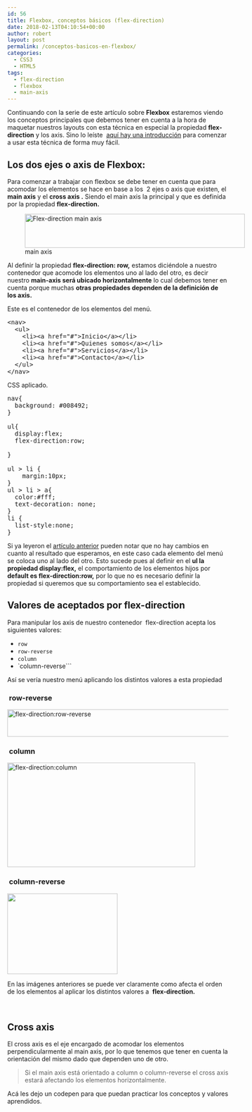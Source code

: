 ```yaml
---
id: 56
title: Flexbox, conceptos básicos (flex-direction)
date: 2018-02-13T04:10:54+00:00
author: robert
layout: post
permalink: /conceptos-basicos-en-flexbox/
categories:
  - CSS3
  - HTML5
tags:
  - flex-direction
  - flexbox
  - main-axis
---
```

Continuando con la serie de este artículo sobre **Flexbox** estaremos viendo los conceptos principales que debemos tener en cuenta a la hora de maquetar nuestros layouts con esta técnica en especial la propiedad **flex-direction** y los axis. Sino lo leíste  [aquí hay una introducción](http://localhost/~h3dx0/wordpress/comenzando-con-flexbox-css/) para comenzar a usar esta técnica de forma muy fácil.

## Los dos ejes o axis de Flexbox:

Para comenzar a trabajar con flexbox se debe tener en cuenta que para acomodar los elementos se hace en base a los  2 ejes o axis que existen, el **main axis** y el **cross axis .** Siendo el main axis la principal y que es definida por la propiedad **flex-direction.**

<figure id="attachment_57" aria-describedby="caption-attachment-57" style="width: 501px" class="wp-caption alignnone"><img class="wp-image-57 size-full" title="main axis" src="http://localhost/~h3dx0/wordpress/wp-content/uploads/2018/02/main_axis.png" alt="Flex-direction main axis" width="501" height="77" srcset="http://localhost/~h3dx0/wordpress/wp-content/uploads/2018/02/main_axis.png 501w, http://localhost/~h3dx0/wordpress/wp-content/uploads/2018/02/main_axis-300x46.png 300w" sizes="(max-width: 501px) 100vw, 501px" /><figcaption id="caption-attachment-57" class="wp-caption-text">main axis</figcaption></figure>

Al definir la propiedad **flex-direction: row,** estamos diciéndole a nuestro contenedor que acomode los elementos uno al lado del otro, es decir nuestro **main-axis será ubicado horizontalmente** lo cual debemos tener en cuenta porque muchas **otras propiedades dependen de la definición de los axis.**

Este es el contenedor de los elementos del menú.

<pre class="lang:default decode:true" title="flex-direction html">&lt;nav&gt;
  &lt;ul&gt;
    &lt;li&gt;&lt;a href="#"&gt;Inicio&lt;/a&gt;&lt;/li&gt;
    &lt;li&gt;&lt;a href="#"&gt;Quienes somos&lt;/a&gt;&lt;/li&gt;
    &lt;li&gt;&lt;a href="#"&gt;Servicios&lt;/a&gt;&lt;/li&gt;
    &lt;li&gt;&lt;a href="#"&gt;Contacto&lt;/a&gt;&lt;/li&gt;
  &lt;/ul&gt;
&lt;/nav&gt;</pre>

CSS aplicado.

<pre class="lang:css decode:true" title="css">nav{
  background: #008492;  
}

ul{
  display:flex;
  flex-direction:row;

}

ul &gt; li {
    margin:10px;
}
ul &gt; li &gt; a{
  color:#fff;
  text-decoration: none;
}
li {
  list-style:none;
}</pre>

Si ya leyeron el [artículo anterior](http://localhost/~h3dx0/wordpress/comenzando-con-flexbox-css/) pueden notar que no hay cambios en cuanto al resultado que esperamos, en este caso cada elemento del menú se coloca uno al lado del otro. Esto sucede pues al definir en el **ul la propiedad display:flex,** el comportamiento de los elementos hijos por **default es flex-direction:row,** por lo que no es necesario definir la propiedad si queremos que su comportamiento sea el establecido.

## Valores de aceptados por flex-direction

Para manipular los axis de nuestro contenedor  flex-direction acepta los siguientes valores:

  * `row`
  * `row-reverse`
  * `column`
  * `column-reverse```

<p class="">
  Así se vería nuestro menú aplicando los distintos valores a esta propiedad
</p>

###  row-reverse

<img class="size-full wp-image-66" src="http://localhost/~h3dx0/wordpress/wp-content/uploads/2018/02/Firefox_Screenshot_2018-02-14T03-28-45.768Z.png" alt="flex-direction:row-reverse" width="808" height="62" srcset="http://localhost/~h3dx0/wordpress/wp-content/uploads/2018/02/Firefox_Screenshot_2018-02-14T03-28-45.768Z.png 808w, http://localhost/~h3dx0/wordpress/wp-content/uploads/2018/02/Firefox_Screenshot_2018-02-14T03-28-45.768Z-300x23.png 300w, http://localhost/~h3dx0/wordpress/wp-content/uploads/2018/02/Firefox_Screenshot_2018-02-14T03-28-45.768Z-768x59.png 768w" sizes="(max-width: 808px) 100vw, 808px" /> 

###  column

<img class="size-full wp-image-64" src="http://localhost/~h3dx0/wordpress/wp-content/uploads/2018/02/columns.png" alt="flex-direction:column" width="428" height="237" srcset="http://localhost/~h3dx0/wordpress/wp-content/uploads/2018/02/columns.png 428w, http://localhost/~h3dx0/wordpress/wp-content/uploads/2018/02/columns-300x166.png 300w" sizes="(max-width: 428px) 100vw, 428px" /> 

###  column-reverse

<img class="alignnone size-full wp-image-67" src="http://localhost/~h3dx0/wordpress/wp-content/uploads/2018/02/Firefox_Screenshot_2018-02-14T03-31-29.538Z.png" alt="" width="251" height="183" /> 

En las imágenes anteriores se puede ver claramente como afecta el orden de los elementos al aplicar los distintos valores a  **flex-direction.**

&nbsp;

## Cross axis

El cross axis es el eje encargado de acomodar los elementos perpendicularmente al main axis, por lo que tenemos que tener en cuenta la orientación del mismo dado que dependen uno de otro.

> Si el main axis está orientado a column o column-reverse el cross axis estará afectando los elementos horizontalmente.

Acá les dejo un codepen para que puedan practicar los conceptos y valores aprendidos.